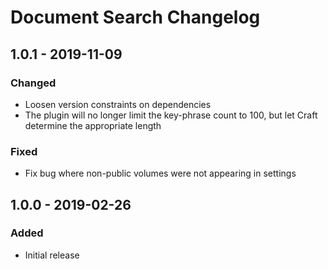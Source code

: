 # Document Search Changelog

## 1.0.1 - 2019-11-09
### Changed
- Loosen version constraints on dependencies
- The plugin will no longer limit the key-phrase count to 100, but let Craft determine the appropriate length

### Fixed
- Fix bug where non-public volumes were not appearing in settings

## 1.0.0 - 2019-02-26
### Added
- Initial release
